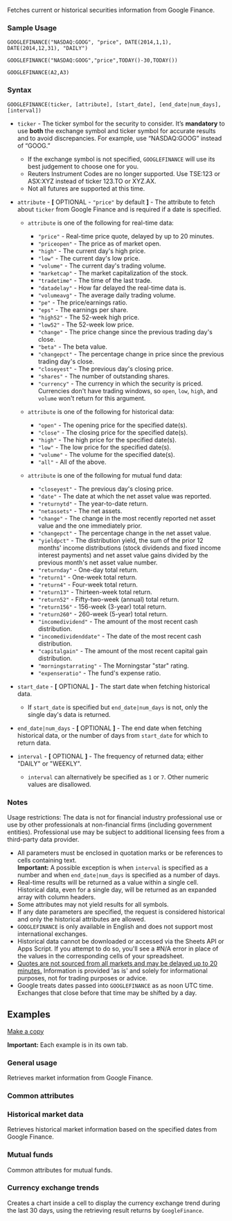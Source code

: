 Fetches current or historical securities information from Google Finance.

### Sample Usage

`GOOGLEFINANCE("NASDAQ:GOOG", "price", DATE(2014,1,1), DATE(2014,12,31), "DAILY")`

`GOOGLEFINANCE("NASDAQ:GOOG","price",TODAY()-30,TODAY())`

`GOOGLEFINANCE(A2,A3)`

### Syntax

`GOOGLEFINANCE(ticker, [attribute], [start_date], [end_date|num_days], [interval])`

* `ticker` - The ticker symbol for the security to consider. It’s **mandatory** to use **both** the exchange symbol and ticker symbol for accurate results and to avoid discrepancies. For example, use “NASDAQ:GOOG” instead of “GOOG.”

  + If the exchange symbol is not specified, `GOOGLEFINANCE` will use its best judgement to choose one for you.
  + Reuters Instrument Codes are no longer supported. Use TSE:123 or ASX:XYZ instead of ticker 123.TO or XYZ.AX.
  + Not all futures are supported at this time.
* `attribute` - **[** OPTIONAL - `"price"` by default **]** - The attribute to fetch about `ticker` from Google Finance and is required if a date is specified.

  + `attribute` is one of the following for real-time data:

    - `"price"` - Real-time price quote, delayed by up to 20 minutes.
    - `"priceopen"` - The price as of market open.
    - `"high"` - The current day's high price.
    - `"low"` - The current day's low price.
    - `"volume"` - The current day's trading volume.
    - `"marketcap"` - The market capitalization of the stock.
    - `"tradetime"` - The time of the last trade.
    - `"datadelay"` - How far delayed the real-time data is.
    - `"volumeavg"` - The average daily trading volume.
    - `"pe"` - The price/earnings ratio.
    - `"eps"` - The earnings per share.
    - `"high52"` - The 52-week high price.
    - `"low52"` - The 52-week low price.
    - `"change"` - The price change since the previous trading day's close.
    - `"beta"` - The beta value.
    - `"changepct"` - The percentage change in price since the previous trading day's close.
    - `"closeyest"` - The previous day's closing price.
    - `"shares"` - The number of outstanding shares.
    - `"currency"` - The currency in which the security is priced. Currencies don't have trading windows, so `open`, `low`, `high`, and `volume` won't return for this argument.
  + `attribute` is one of the following for historical data:

    - `"open"` - The opening price for the specified date(s).
    - `"close"` - The closing price for the specified date(s).
    - `"high"` - The high price for the specified date(s).
    - `"low"` - The low price for the specified date(s).
    - `"volume"` - The volume for the specified date(s).
    - `"all"` - All of the above.
  + `attribute` is one of the following for mutual fund data:

    - `"closeyest"` - The previous day's closing price.
    - `"date"` - The date at which the net asset value was reported.
    - `"returnytd"` - The year-to-date return.
    - `"netassets"` - The net assets.
    - `"change"` - The change in the most recently reported net asset value and the one immediately prior.
    - `"changepct"` - The percentage change in the net asset value.
    - `"yieldpct"` - The distribution yield, the sum of the prior 12 months' income distributions (stock dividends and fixed income interest payments) and net asset value gains divided by the previous month's net asset value number.
    - `"returnday"` - One-day total return.
    - `"return1"` - One-week total return.
    - `"return4"` - Four-week total return.
    - `"return13"` - Thirteen-week total return.
    - `"return52"` - Fifty-two-week (annual) total return.
    - `"return156"` - 156-week (3-year) total return.
    - `"return260"` - 260-week (5-year) total return.
    - `"incomedividend"` - The amount of the most recent cash distribution.
    - `"incomedividenddate"` - The date of the most recent cash distribution.
    - `"capitalgain"` - The amount of the most recent capital gain distribution.
    - `"morningstarrating"` - The Morningstar "star" rating.
    - `"expenseratio"` - The fund's expense ratio.
* `start_date` - **[** OPTIONAL **]** - The start date when fetching historical data.

  + If `start_date` is specified but `end_date|num_days` is not, only the single day's data is returned.
* `end_date|num_days` - **[** OPTIONAL **]** - The end date when fetching historical data, or the number of days from `start_date` for which to return data.
* `interval` - **[** OPTIONAL **]** - The frequency of returned data; either "DAILY" or "WEEKLY".

  + `interval` can alternatively be specified as `1` or `7`. Other numeric values are disallowed.

### Notes

Usage restrictions: The data is not for financial industry professional use or use by other professionals at non-financial firms (including government entities). Professional use may be subject to additional licensing fees from a third-party data provider.

* All parameters must be enclosed in quotation marks or be references to cells containing text.   
  **Important:** A possible exception is when `interval` is specified as a number and when `end_date|num_days` is specified as a number of days.
* Real-time results will be returned as a value within a single cell. Historical data, even for a single day, will be returned as an expanded array with column headers.
* Some attributes may not yield results for all symbols.
* If any date parameters are specified, the request is considered historical and only the historical attributes are allowed.
* `GOOGLEFINANCE` is only available in English and does not support most international exchanges.
* Historical data cannot be downloaded or accessed via the Sheets API or Apps Script. If you attempt to do so, you'll see a #N/A error in place of the values in the corresponding cells of your spreadsheet.
* [Quotes are not sourced from all markets and may be delayed up to 20 minutes.](https://www.google.com/googlefinance/disclaimer/#realtime) Information is provided 'as is' and solely for informational purposes, not for trading purposes or advice.
* Google treats dates passed into `GOOGLEFINANCE` as as noon UTC time. Exchanges that close before that time may be shifted by a day.

Examples
--------

[Make a copy](https://docs.google.com/spreadsheets/d/14kqcSOMBEIdnnmX6rdMpIVMH9w3KUCWzMgB9s3tTD3I/copy)

**Important:** Each example is in its own tab.

### General usage

Retrieves market information from Google Finance.

### Common attributes

### Historical market data

Retrieves historical market information based on the specified dates from Google Finance.

### Mutual funds

Common attributes for mutual funds.

### Currency exchange trends

Creates a chart inside a cell to display the currency exchange trend during the last 30 days, using the retrieving result returns by `GoogleFinance`.